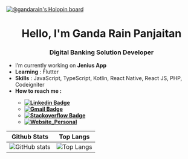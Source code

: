 [![@gandarain's Holopin board](https://holopin.io/api/user/board?user=gandarain)](https://holopin.io/@gandarain)

<h1 align="center"> Hello, I'm Ganda Rain Panjaitan</h1>
<h3 align="center">Digital Banking Solution Developer</h3>

<div align="left">
  
  - I’m currently working on <b>Jenius App</b>
  - <b>Learning</b> : Flutter
  - <b>Skills</b> : JavaScript, TypeScript, Kotlin, React Native, React JS, PHP, Codeigniter
  - <b>How to reach me<b/> :
    - [![Linkedin Badge](https://img.shields.io/badge/-LinkedIn-blue?style=flat-square&logo=Linkedin&logoColor=white&link=)](https://www.linkedin.com/in/ganda-rain-panjaitan-49aa18162/)
    - [![Gmail Badge](https://img.shields.io/badge/-Gmail-c14438?style=flat-square&logo=Gmail&logoColor=white&link=mailto:shuklaraghav321.com)](mailto:gandarainpanjaitan@gmail.com)
    - [![Stackoverflow Badge](https://img.shields.io/badge/-Stackoverflow-orange?style=flat-square&logo=Stackoverflow&logoColor=white&link=)](https://stackoverflow.com/users/11513854/ganda-rain-panjaitan)
    - [![Website_Personal](https://img.shields.io/website-up-down-green-red/http/shields.io.svg)](https://www.gandarainpanjaitan.com)

</div>

<div align="center">

Github Stats | Top Langs
:---: | :---:
![GitHub stats](https://github-readme-stats.vercel.app/api?username=gandarain&show_icons=true&theme=tokyonight) | ![Top Langs](https://github-readme-stats.vercel.app/api/top-langs/?username=gandarain&theme=tokyonight&layout=compact&hide=html,php,hack,css,TeX)

</div>
